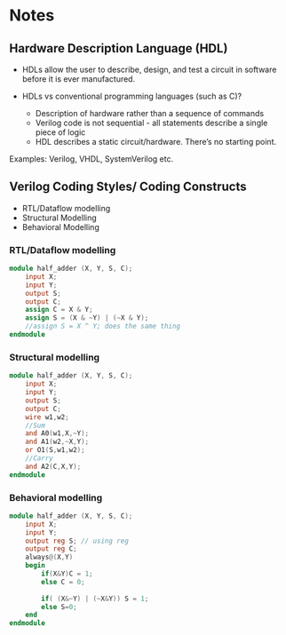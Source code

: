 # Notes

## Hardware Description Language (HDL)

- HDLs allow the user to describe, design, and test a circuit in software before
it is ever manufactured.

- HDLs vs conventional programming languages (such as C)?
  - Description of hardware rather than a sequence of commands
  - Verilog code is not sequential - all statements describe a single piece of logic
  - HDL describes a static circuit/hardware. There’s no starting point.

Examples: Verilog, VHDL, SystemVerilog etc.

## Verilog Coding Styles/ Coding Constructs

- RTL/Dataflow modelling
- Structural Modelling
- Behavioral Modelling

### RTL/Dataflow modelling

```v
module half_adder (X, Y, S, C);
    input X;
    input Y;
    output S;
    output C;
    assign C = X & Y;
    assign S = (X & ~Y) | (~X & Y);
    //assign S = X ^ Y; does the same thing
endmodule
```

### Structural modelling

```v
module half_adder (X, Y, S, C);
    input X;
    input Y;
    output S;
    output C;
    wire w1,w2;
    //Sum
    and A0(w1,X,~Y);
    and A1(w2,~X,Y);
    or O1(S,w1,w2);
    //Carry
    and A2(C,X,Y);
endmodule
```

### Behavioral modelling

```v
module half_adder (X, Y, S, C);
    input X;
    input Y;
    output reg S; // using reg
    output reg C;
    always@(X,Y)
    begin
        if(X&Y)C = 1;
        else C = 0;
        
        if( (X&~Y) | (~X&Y)) S = 1;
        else S=0;
    end
endmodule
```

